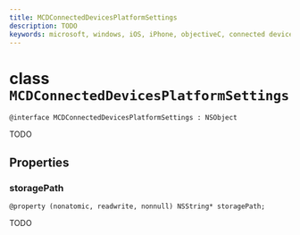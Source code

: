 ```yaml
---
title: MCDConnectedDevicesPlatformSettings
description: TODO
keywords: microsoft, windows, iOS, iPhone, objectiveC, connected devices, Project Rome
---
```


# class `MCDConnectedDevicesPlatformSettings` 

```
@interface MCDConnectedDevicesPlatformSettings : NSObject
```  
TODO

## Properties

### storagePath
`@property (nonatomic, readwrite, nonnull) NSString* storagePath;`

TODO